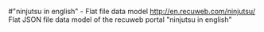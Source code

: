#"ninjutsu in english" - Flat file data model
http://en.recuweb.com/ninjutsu/
Flat JSON file data model of the recuweb portal "ninjutsu in english"
